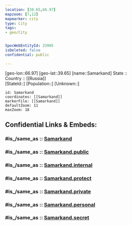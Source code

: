 ```yaml
---
location: [39.65,66.97] 
mapzoom: [7,12] 
mapmarker: city 
type: City
tags:
- geo/City


SpocWebEntityId: 33905
isDeleted: false
confidential: public

---
```

[geo-lon::66.97] 
[geo-lat::39.65] 
[name::Samarkand] 
State ::  
Country :: [[Russia]]  
[StateId::] 
[Population::] 
[Unknown::] 


```leaflet
id: Samarkand
coordinates: [[Samarkand]] 
markerFile: [[Samarkand]] 
defaultZoom: 11 
maxZoom: 18
```


## Confidential Links & Embeds: 

### #is_/same_as :: [Samarkand](/_Standards/Earth/Continent/Asia/Asia~Central/Uzbekistan/Regions~Uzbekistan/Samarqand/City/Samarkand.md) 

### #is_/same_as :: [Samarkand.public](/_public/Earth/Continent/Asia/Asia~Central/Uzbekistan/Regions~Uzbekistan/Samarqand/City/Samarkand.public.md) 

### #is_/same_as :: [Samarkand.internal](/_internal/Earth/Continent/Asia/Asia~Central/Uzbekistan/Regions~Uzbekistan/Samarqand/City/Samarkand.internal.md) 

### #is_/same_as :: [Samarkand.protect](/_protect/Earth/Continent/Asia/Asia~Central/Uzbekistan/Regions~Uzbekistan/Samarqand/City/Samarkand.protect.md) 

### #is_/same_as :: [Samarkand.private](/_private/Earth/Continent/Asia/Asia~Central/Uzbekistan/Regions~Uzbekistan/Samarqand/City/Samarkand.private.md) 

### #is_/same_as :: [Samarkand.personal](/_personal/Earth/Continent/Asia/Asia~Central/Uzbekistan/Regions~Uzbekistan/Samarqand/City/Samarkand.personal.md) 

### #is_/same_as :: [Samarkand.secret](/_secret/Earth/Continent/Asia/Asia~Central/Uzbekistan/Regions~Uzbekistan/Samarqand/City/Samarkand.secret.md)

